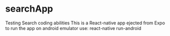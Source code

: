 # searchApp
Testing Search coding abilities
This is a React-native app ejected from Expo
to run the app on android emulator use: react-native run-android
